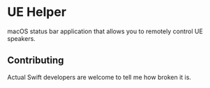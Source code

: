 # UE Helper
macOS status bar application that allows you to remotely control UE speakers.



## Contributing
Actual Swift developers are welcome to tell me how broken it is.